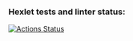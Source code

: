 ### Hexlet tests and linter status:
[![Actions Status](https://github.com/chedosaf/frontend-project-lvl2/workflows/hexlet-check/badge.svg)](https://github.com/chedosaf/frontend-project-lvl2/actions)